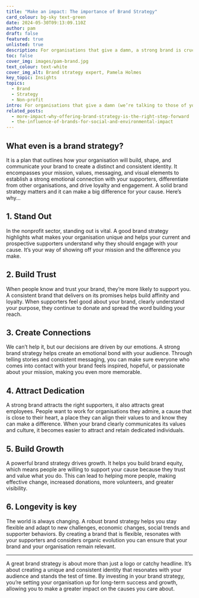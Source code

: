 ```yaml
---
title: "Make an impact: The importance of Brand Strategy"
card_colour: bg-sky text-green
date: 2024-05-30T09:13:09.110Z
author: pam
draft: false
featured: true
unlisted: true
description: For organisations that give a damn, a strong brand is crucial for making an impact. Whether you’re a small non-profit or a well-established organisation, having a clear brand strategy is essential. 
toc: false
cover_img: images/pam-brand.jpg
text_colour: text-white
cover_img_alt: Brand strategy expert, Pamela Holmes
key_topic: Insights
topics:
  - Brand
  - Strategy
  - Non-profit
intro: For organisations that give a damn (we’re talking to those of you who are fighting against injustice, supporting communities and working towards improving and protecting our natural environment), a strong brand is crucial for making an impact. Whether you’re a small non-profit or a well-established organisation, having a clear brand strategy is essential. 
related_posts:
  - more-impact-why-offering-brand-strategy-is-the-right-step-forward
  - the-influence-of-brands-for-social-and-environmental-impact
---
```


## What even is a brand strategy?

It is a plan that outlines how your organisation will build, shape, and communicate your brand to create a distinct and consistent identity. It encompasses your mission, values, messaging, and visual elements to establish a strong emotional connection with your supporters, differentiate from other organisations, and drive loyalty and engagement. A solid brand strategy matters and it can make a big difference for your cause. Here’s why...

## 1. Stand Out 

In the nonprofit sector, standing out is vital. A good brand strategy highlights what makes your organisation unique and helps your current and prospective supporters understand why they should engage with your cause. It’s your way of showing off your mission and the difference you make.

## 2. Build Trust 

When people know and trust your brand, they’re more likely to support you. A consistent brand that delivers on its promises helps build affinity and loyalty. When supporters feel good about your brand, clearly understand your purpose, they continue to donate and spread the word building your reach.

## 3. Create Connections

We can’t help it, but our decisions are driven by our emotions. A strong brand strategy helps create an emotional bond with your audience. Through telling stories and consistent messaging, you can make sure everyone who comes into contact with your brand feels inspired, hopeful, or passionate about your mission, making you even more memorable.

## 4. Attract Dedication

A strong brand attracts the right supporters, it also attracts great employees. People want to work for organisations they admire, a cause that is close to their heart, a place they can align their values to and know they can make a difference. When your brand clearly communicates its values and culture, it becomes easier to attract and retain dedicated individuals.

## 5. Build Growth

A powerful brand strategy drives growth. It helps you build brand equity, which means people are willing to support your cause because they trust and value what you do. This can lead to helping more people, making effective change, increased donations, more volunteers, and greater visibility.

## 6. Longevity is key

The world is always changing. A robust brand strategy helps you stay flexible and adapt to new challenges, economic changes, social trends and supporter behaviors. By creating a brand that is flexible, resonates with your supporters and considers organic evolution you can ensure that your brand and your organisation remain relevant.

---

A great brand strategy is about more than just a logo or catchy headline. It’s about creating a unique and consistent identity that resonates with your audience and stands the test of time. By investing in your brand strategy, you’re setting your organisation up for long-term success and growth, allowing you to make a greater impact on the causes you care about.
